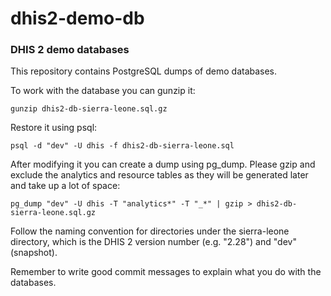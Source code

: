 # dhis2-demo-db

### DHIS 2 demo databases

This repository contains PostgreSQL dumps of demo databases.

To work with the database you can gunzip it:

	gunzip dhis2-db-sierra-leone.sql.gz
	
Restore it using psql:

	psql -d "dev" -U dhis -f dhis2-db-sierra-leone.sql

After modifying it you can create a dump using pg_dump. Please gzip and exclude the analytics and resource tables as they will be generated later and take up a lot of space:

	pg_dump "dev" -U dhis -T "analytics*" -T "_*" | gzip > dhis2-db-sierra-leone.sql.gz

Follow the naming convention for directories under the sierra-leone directory, which is the DHIS 2 version number (e.g. "2.28") and "dev" (snapshot).

Remember to write good commit messages to explain what you do with the databases.
